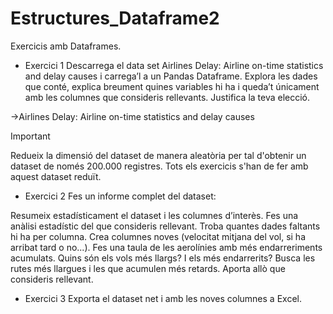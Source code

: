 # Estructures_Dataframe2
Exercicis amb Dataframes.



- Exercici 1
Descarrega el data set Airlines Delay: Airline on-time statistics and delay causes i carrega’l a un Pandas Dataframe. Explora les dades que conté, explica breument quines variables hi ha i queda’t únicament amb les columnes que consideris rellevants. Justifica la teva elecció.

->Airlines Delay: Airline on-time statistics and delay causes

 Important

Redueix la dimensió del dataset de manera aleatòria per tal d'obtenir un dataset de només 200.000 registres. Tots els exercicis s'han de fer amb aquest dataset reduït.



- Exercici 2
Fes un informe complet del dataset:

Resumeix estadísticament el dataset i les columnes d’interès. Fes una anàlisi estadístic del que consideris rellevant.
Troba quantes dades faltants hi ha per columna.
Crea columnes noves (velocitat mitjana del vol, si ha arribat tard o no...).
Fes una taula de les aerolínies amb més endarreriments acumulats.
Quins són els vols més llargs? I els més endarrerits? Busca les rutes més llargues i les que acumulen més retards.
Aporta allò que consideris rellevant.


- Exercici 3
Exporta el dataset net i amb les noves columnes a Excel.
